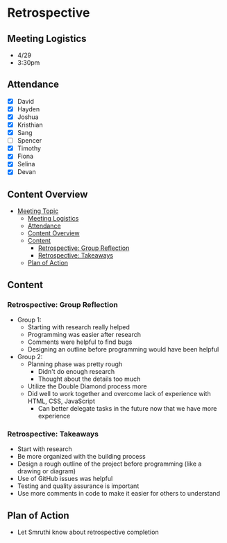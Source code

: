 # Retrospective

## Meeting Logistics
- 4/29
- 3:30pm

## Attendance
-  [x] David
-  [x] Hayden
-  [x] Joshua
-  [x] Kristhian
-  [x] Sang
-  [ ] Spencer
-  [x] Timothy
-  [x] Fiona
-  [x] Selina
-  [x] Devan

## Content Overview
- [Meeting Topic](#meeting-topic)
  - [Meeting Logistics](#meeting-logistics)
  - [Attendance](#attendance)
  - [Content Overview](#content-overview)
  - [Content](#content)
    - [Retrospective: Group Reflection](#retrospective-group-reflection)
    - [Retrospective: Takeaways](#retrospective-takeaways)
  - [Plan of Action](#plan-of-action)

## Content


### Retrospective: Group Reflection
- Group 1:
  - Starting with research really helped
  - Programming was easier after research
  - Comments were helpful to find bugs
  - Designing an outline before programming would have been helpful
- Group 2:
  - Planning phase was pretty rough
    - Didn't do enough research
    - Thought about the details too much
  - Utilize the Double Diamond process more
  - Did well to work together and overcome lack of experience with HTML, CSS, JavaScript
    - Can better delegate tasks in the future now that we have more experience

### Retrospective: Takeaways
- Start with research
- Be more organized with the building process
- Design a rough outline of the project before programming (like a drawing or diagram)
- Use of GitHub issues was helpful
- Testing and quality assurance is important
- Use more comments in code to make it easier for others to understand

## Plan of Action
- Let Smruthi know about retrospective completion